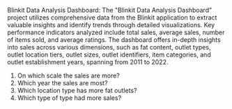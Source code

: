 Blinkit Data Analysis Dashboard:
        The "Blinkit Data Analysis Dashboard" project utilizes comprehensive data from the Blinkit application to extract valuable insights and identify trends through detailed visualizations. Key performance indicators analyzed include total sales, average sales, number of items sold, and average ratings. The dashboard offers in-depth insights into sales across various dimensions, such as fat content, outlet types, outlet location tiers, outlet sizes, outlet identifiers, item categories, and outlet establishment years, spanning from 2011 to 2022.
1. On which scale the sales are more?
2. Which year the sales are most?
3. Which location type has more fat outlets?
4. Which type of type had more sales?
